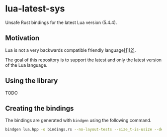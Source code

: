# lua-latest-sys

Unsafe Rust bindings for the latest Lua version (5.4.4).

## Motivation

Lua is not a very backwards compatible friendly language[[1]](https://lua-l.lua.narkive.com/TMcd90Jc/a-rant-about-backward-incompatible-changes)[[2]](https://www.reddit.com/r/ProgrammingLanguages/comments/gugxw6/comment/fsige7x/?utm_source=share&utm_medium=web2x&context=3).

The goal of this repository is to support the latest and only the latest version of the Lua language.

## Using the library

TODO

## Creating the bindings

The bindings are generated with `bindgen` using the following command.

```sh
bindgen lua.hpp -o bindings.rs --no-layout-tests --size_t-is-usize --default-macro-constant-type signed
```
